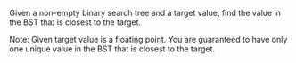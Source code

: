Given a non-empty binary search tree and a target value,
find the value in the BST that is closest to the target.

Note:
Given target value is a floating point.
You are guaranteed to have only one unique value in the BST
that is closest to the target.
